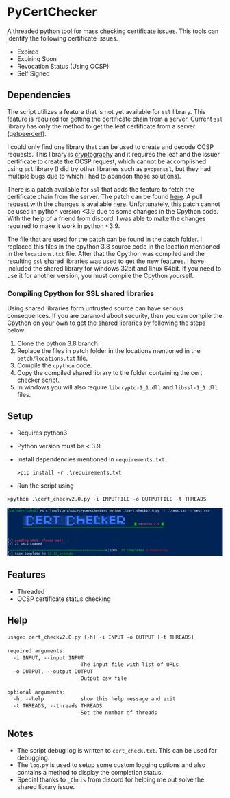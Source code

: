 # PyCertChecker
A threaded python tool for mass checking certificate issues. This tools can identify the following certificate issues.

* Expired
* Expiring Soon
* Revocation Status (Using OCSP)
* Self Signed


## Dependencies
The script utilizes a feature that is not yet available for `ssl` library. This feature is required for getting the certificate chain from a server. Current `ssl` library has only the method to get the leaf certificate from a server ([getpeercert](https://docs.python.org/3.1/library/ssl.html#ssl.SSLSocket.getpeercert)). 

I could only find one library that can be used to create and decode OCSP requests. This library is [cryptography](https://cryptography.io/en/latest/x509/ocsp.html) and it requires the leaf and the issuer certificate to create the OCSP request, which cannot be accomplished using `ssl` library (I did try other libraries such as `pyopenssl`, but they had multiple bugs due to which I had to abandon those solutions). 

There is a patch available for `ssl` that adds the feature to fetch the certificate chain from the server. The patch can be found [here](https://bugs.python.org/issue18233). A pull request with the changes is available [here](https://github.com/python/cpython/pull/17938). Unfortunately, this patch cannot be used in python version <3.9 due to some changes in the Cpython code. With the help of a friend from discord, I was able to make the changes required to make it work in python <3.9.

The file that are used for the patch can be found in the patch folder. I replaced this files in the cpython 3.8 source code in the location mentioned in the `locations.txt` file. After that the Cpython was compiled and the resulting `ssl` shared libraries was used to get the new features. I have included the shared library for windows 32bit and linux 64bit. If you need to use it for another version, you must compile the Cpython yourself. 


### Compiling Cpython for SSL shared libraries
Using shared libraries form untrusted source can have serious consequences. If you are paranoid about security, then you can compile the Cpython on your own to get the shared libraries by following the steps below.

1. Clone the python 3.8 branch.
2. Replace the files in patch folder in the locations mentioned in the `patch/locations.txt` file.
3. Compile the `cpython` code.
4. Copy the compiled shared library to the folder containing the cert checker script.
5. In windows you will also require `libcrypto-1_1.dll` and `libssl-1_1.dll` files.

## Setup
*	Requires python3
*   Python version must be < 3.9
*	Install dependencies mentioned in `requirements.txt.`

    ```
    >pip install -r .\requirements.txt
    ```
*   Run the script using
```
>python .\cert_checkv2.0.py -i INPUTFILE -o OUTPUTFILE -t THREADS
```
![image1](run.png)


## Features
*  Threaded
*  OCSP certificate status checking

## Help

```
usage: cert_checkv2.0.py [-h] -i INPUT -o OUTPUT [-t THREADS]

required arguments:
  -i INPUT, --input INPUT
                        The input file with list of URLs
  -o OUTPUT, --output OUTPUT
                        Output csv file

optional arguments:
  -h, --help            show this help message and exit
  -t THREADS, --threads THREADS
                        Set the number of threads
```
## Notes

*   The script debug log is written to `cert_check.txt`. This can be used for debugging.
*   The `log.py` is used to setup some custom logging options and also contains a method to display the completion status. 
*   Special thanks to `_Chris` from discord for helping me out solve the shared library issue. 